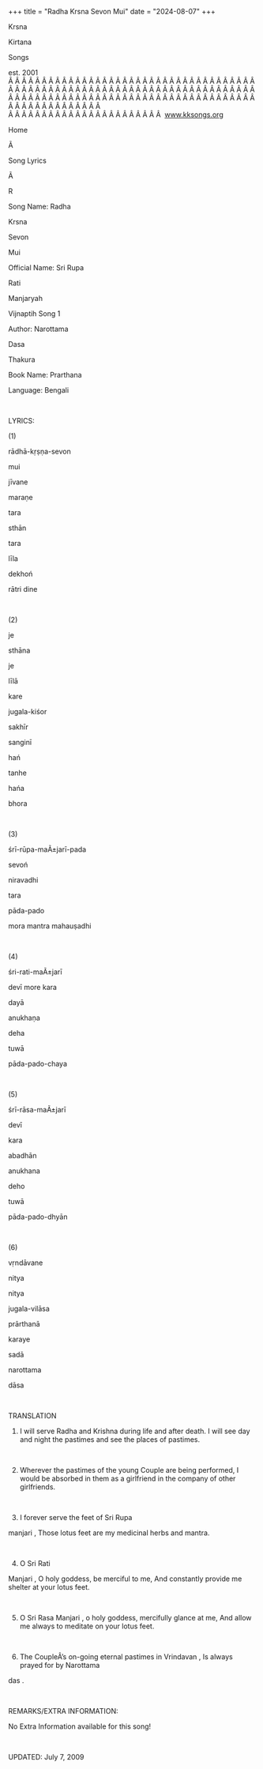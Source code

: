 +++ 
title = "Radha Krsna Sevon Mui"
date = "2024-08-07"
+++

Krsna
 
Kirtana
 
Songs

est. 2001
Â Â Â Â Â Â Â Â Â Â Â Â Â Â Â Â Â Â Â Â Â Â Â Â Â Â Â Â Â Â Â Â Â Â Â Â Â Â Â Â Â Â Â Â Â Â Â Â Â Â Â Â Â Â Â Â Â Â Â Â Â Â Â Â Â Â Â Â Â Â Â Â Â Â Â Â Â Â Â Â Â Â Â Â Â Â Â Â Â Â Â Â Â Â Â Â Â Â Â Â Â Â Â Â Â Â Â Â Â Â Â Â Â Â Â Â Â Â Â Â Â Â Â Â Â  
Â Â Â Â Â Â Â Â Â Â Â Â Â Â Â Â Â Â Â Â Â Â Â  
www.kksongs.org








Home


Ã 
 
Song Lyrics
 
Ã 
 
R


Song Name: 
Radha
 
Krsna
 
Sevon
 
Mui


Official Name: Sri 
Rupa
 
Rati
 
Manjaryah
 
Vijnaptih
 Song 1


Author: 
Narottama
 
Dasa
 
Thakura


Book Name: 
Prarthana


Language: 
Bengali


 


LYRICS:


(1)


rādhā-kṛṣṇa-sevon
 
mui
 
jīvane


maraṇe


tara
 
sthān
 
tara
 
līla
 
dekhoń
 
rātri
 dine


 


(2)


je
 
sthāna
 
je
 
līlā
 
kare
 
jugala-kiśor


sakhīr
 
sanginī
 
hań
 
tanhe
 
hańa
 
bhora


 


(3)


śrī-rūpa-maÃ±jarī-pada
 
sevoń
 
niravadhi


tara
 
pāda-pado
 
mora
 mantra 
mahauṣadhi


 


(4)


śri-rati-maÃ±jarī
 
devī
 more 
kara
 
dayā


anukhaṇa
 
deha
 
tuwā


pāda-pado-chaya


 


(5)


śrī-rāsa-maÃ±jarī
 
devī
 
kara
 
abadhān


anukhana
 
deho
 
tuwā


pāda-pado-dhyān


 


(6)


vṛndāvane
 
nitya
 
nitya


jugala-vilāsa


prārthanā
 
karaye
 
sadā
 
narottama
 
dāsa


 


TRANSLATION


1) I will serve 
Radha
 and Krishna during life and after death. I will see
day and night the pastimes and see the places of pastimes.


 


2) Wherever the pastimes of
the young Couple are being performed, I would be absorbed in them as a
girlfriend in the company of other girlfriends.


 


3) I forever serve the feet
of Sri 
Rupa
 
manjari
, Those
lotus feet are my medicinal herbs and mantra.


 


4) O Sri 
Rati
 
Manjari
, O holy goddess, be
merciful to me, And constantly provide me shelter at your lotus feet. 


 


5) O Sri Rasa 
Manjari
, o holy goddess, mercifully glance at me, And allow
me always to meditate on your lotus feet.


 


6) The CoupleÂ’s on-going
eternal pastimes in 
Vrindavan
, Is always prayed for
by 
Narottama
 
das
.


 


REMARKS/EXTRA INFORMATION:


No
Extra Information available for this song!


 


UPDATED:
 July 7, 2009